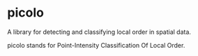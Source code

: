 picolo
=============

A library for detecting and classifying local order in spatial data.

picolo stands for Point-Intensity Classification Of Local Order.
